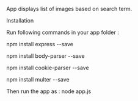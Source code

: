 App displays list of images based on search term.

Installation

Run following commands in your app folder :

npm install express --save

npm install body-parser --save

npm install cookie-parser --save

npm install multer --save

Then run the app as :
node app.js
